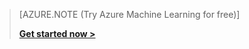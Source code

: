 >[AZURE.NOTE (Try Azure Machine Learning for free)]
>
><a href="https://studio.azureml.net/Home" target="_blank">**Get started now >**</a>